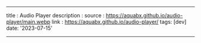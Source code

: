 ---

title : Audio Player
description : 
source : https://aquabx.github.io/audio-player/main.webp
link : https://aquabx.github.io/audio-player/
tags: [dev]
date: '2023-07-15'

---
